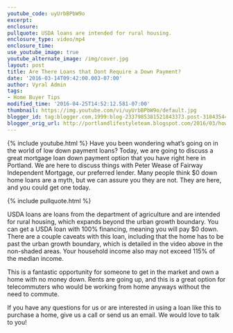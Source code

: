 ```yaml
---
youtube_code: uyUrbBPbW9o
excerpt:
enclosure:
pullquote: USDA loans are intended for rural housing.
enclosure_type: video/mp4
enclosure_time:
use_youtube_image: true
youtube_alternate_image: /img/cover.jpg
layout: post
title: Are There Loans that Dont Require a Down Payment?
date: '2016-03-14T09:42:00.003-07:00'
author: Vyral Admin
tags:
- Home Buyer Tips
modified_time: '2016-04-25T14:52:12.581-07:00'
thumbnail: https://img.youtube.com/vi/uyUrbBPbW9o/default.jpg
blogger_id: tag:blogger.com,1999:blog-2337985381521843373.post-3184354437775545612
blogger_orig_url: http://portlandlifestyleteam.blogspot.com/2016/03/how-can-you-pay-0-down-for-portland.html
---
```

{% include youtube.html %}
Have you been wondering what’s going on in the world of low down payment loans? Today, we are going to discuss a great mortgage loan down payment option that you have right here in Portland. We are here to discuss things with Peter Wease of Fairway Independent Mortgage, our preferred lender. Many people think $0 down home loans are a myth, but we can assure you they are not. They are here, and you could get one today.

{% include pullquote.html %}

USDA loans are loans from the department of agriculture and are intended for rural housing, which expands beyond the urban growth boundary. You can get a USDA loan with 100% financing, meaning you will pay $0 down. There are a couple caveats with this loan, including that the home has to be past the urban growth boundary, which is detailed in the video above in the non-shaded areas. Your household income also may not exceed 115% of the median income.

This is a fantastic opportunity for someone to get in the market and own a home with no money down. Rents are going up, and this is a great option for telecommuters who would be working from home anyways without the need to commute.

If you have any questions for us or are interested in using a loan like this to purchase a home, give us a call or send us an email. We would love to talk to you!
